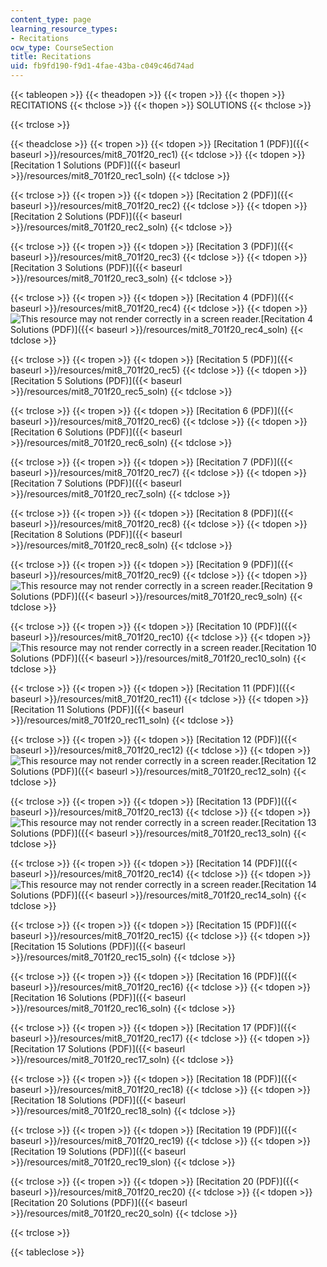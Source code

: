 ```yaml
---
content_type: page
learning_resource_types:
- Recitations
ocw_type: CourseSection
title: Recitations
uid: fb9fd190-f9d1-4fae-43ba-c049c46d74ad
---
```


{{< tableopen >}}
{{< theadopen >}}
{{< tropen >}}
{{< thopen >}}
RECITATIONS
{{< thclose >}}
{{< thopen >}}
SOLUTIONS
{{< thclose >}}

{{< trclose >}}

{{< theadclose >}}
{{< tropen >}}
{{< tdopen >}}
[Recitation 1 (PDF)]({{< baseurl >}}/resources/mit8_701f20_rec1)
{{< tdclose >}}
{{< tdopen >}}
[Recitation 1 Solutions (PDF)]({{< baseurl >}}/resources/mit8_701f20_rec1_soln)
{{< tdclose >}}

{{< trclose >}}
{{< tropen >}}
{{< tdopen >}}
[Recitation 2 (PDF)]({{< baseurl >}}/resources/mit8_701f20_rec2)
{{< tdclose >}}
{{< tdopen >}}
[Recitation 2 Solutions (PDF)]({{< baseurl >}}/resources/mit8_701f20_rec2_soln)
{{< tdclose >}}

{{< trclose >}}
{{< tropen >}}
{{< tdopen >}}
[Recitation 3 (PDF)]({{< baseurl >}}/resources/mit8_701f20_rec3)
{{< tdclose >}}
{{< tdopen >}}
[Recitation 3 Solutions (PDF)]({{< baseurl >}}/resources/mit8_701f20_rec3_soln)
{{< tdclose >}}

{{< trclose >}}
{{< tropen >}}
{{< tdopen >}}
[Recitation 4 (PDF)]({{< baseurl >}}/resources/mit8_701f20_rec4)
{{< tdclose >}}
{{< tdopen >}}
![This resource may not render correctly in a screen reader.](/images/inacessible.gif)[Recitation 4 Solutions (PDF)]({{< baseurl >}}/resources/mit8_701f20_rec4_soln)
{{< tdclose >}}

{{< trclose >}}
{{< tropen >}}
{{< tdopen >}}
[Recitation 5 (PDF)]({{< baseurl >}}/resources/mit8_701f20_rec5)
{{< tdclose >}}
{{< tdopen >}}
[Recitation 5 Solutions (PDF)]({{< baseurl >}}/resources/mit8_701f20_rec5_soln)
{{< tdclose >}}

{{< trclose >}}
{{< tropen >}}
{{< tdopen >}}
[Recitation 6 (PDF)]({{< baseurl >}}/resources/mit8_701f20_rec6)
{{< tdclose >}}
{{< tdopen >}}
[Recitation 6 Solutions (PDF)]({{< baseurl >}}/resources/mit8_701f20_rec6_soln)
{{< tdclose >}}

{{< trclose >}}
{{< tropen >}}
{{< tdopen >}}
[Recitation 7 (PDF)]({{< baseurl >}}/resources/mit8_701f20_rec7)
{{< tdclose >}}
{{< tdopen >}}
[Recitation 7 Solutions (PDF)]({{< baseurl >}}/resources/mit8_701f20_rec7_soln)
{{< tdclose >}}

{{< trclose >}}
{{< tropen >}}
{{< tdopen >}}
[Recitation 8 (PDF)]({{< baseurl >}}/resources/mit8_701f20_rec8)
{{< tdclose >}}
{{< tdopen >}}
[Recitation 8 Solutions (PDF)]({{< baseurl >}}/resources/mit8_701f20_rec8_soln)
{{< tdclose >}}

{{< trclose >}}
{{< tropen >}}
{{< tdopen >}}
[Recitation 9 (PDF)]({{< baseurl >}}/resources/mit8_701f20_rec9)
{{< tdclose >}}
{{< tdopen >}}
![This resource may not render correctly in a screen reader.](/images/inacessible.gif)[Recitation 9 Solutions (PDF)]({{< baseurl >}}/resources/mit8_701f20_rec9_soln)
{{< tdclose >}}

{{< trclose >}}
{{< tropen >}}
{{< tdopen >}}
[Recitation 10 (PDF)]({{< baseurl >}}/resources/mit8_701f20_rec10)
{{< tdclose >}}
{{< tdopen >}}
![This resource may not render correctly in a screen reader.](/images/inacessible.gif)[Recitation 10 Solutions (PDF)]({{< baseurl >}}/resources/mit8_701f20_rec10_soln)
{{< tdclose >}}

{{< trclose >}}
{{< tropen >}}
{{< tdopen >}}
[Recitation 11 (PDF)]({{< baseurl >}}/resources/mit8_701f20_rec11)
{{< tdclose >}}
{{< tdopen >}}
[Recitation 11 Solutions (PDF)]({{< baseurl >}}/resources/mit8_701f20_rec11_soln)
{{< tdclose >}}

{{< trclose >}}
{{< tropen >}}
{{< tdopen >}}
[Recitation 12 (PDF)]({{< baseurl >}}/resources/mit8_701f20_rec12)
{{< tdclose >}}
{{< tdopen >}}
![This resource may not render correctly in a screen reader.](/images/inacessible.gif)[Recitation 12 Solutions (PDF)]({{< baseurl >}}/resources/mit8_701f20_rec12_soln)
{{< tdclose >}}

{{< trclose >}}
{{< tropen >}}
{{< tdopen >}}
[Recitation 13 (PDF)]({{< baseurl >}}/resources/mit8_701f20_rec13)
{{< tdclose >}}
{{< tdopen >}}
![This resource may not render correctly in a screen reader.](/images/inacessible.gif)[Recitation 13 Solutions (PDF)]({{< baseurl >}}/resources/mit8_701f20_rec13_soln)
{{< tdclose >}}

{{< trclose >}}
{{< tropen >}}
{{< tdopen >}}
[Recitation 14 (PDF)]({{< baseurl >}}/resources/mit8_701f20_rec14)
{{< tdclose >}}
{{< tdopen >}}
![This resource may not render correctly in a screen reader.](/images/inacessible.gif)[Recitation 14 Solutions (PDF)]({{< baseurl >}}/resources/mit8_701f20_rec14_soln)
{{< tdclose >}}

{{< trclose >}}
{{< tropen >}}
{{< tdopen >}}
[Recitation 15 (PDF)]({{< baseurl >}}/resources/mit8_701f20_rec15)
{{< tdclose >}}
{{< tdopen >}}
[Recitation 15 Solutions (PDF)]({{< baseurl >}}/resources/mit8_701f20_rec15_soln)
{{< tdclose >}}

{{< trclose >}}
{{< tropen >}}
{{< tdopen >}}
[Recitation 16 (PDF)]({{< baseurl >}}/resources/mit8_701f20_rec16)
{{< tdclose >}}
{{< tdopen >}}
[Recitation 16 Solutions (PDF)]({{< baseurl >}}/resources/mit8_701f20_rec16_soln)
{{< tdclose >}}

{{< trclose >}}
{{< tropen >}}
{{< tdopen >}}
[Recitation 17 (PDF)]({{< baseurl >}}/resources/mit8_701f20_rec17)
{{< tdclose >}}
{{< tdopen >}}
[Recitation 17 Solutions (PDF)]({{< baseurl >}}/resources/mit8_701f20_rec17_soln)
{{< tdclose >}}

{{< trclose >}}
{{< tropen >}}
{{< tdopen >}}
[Recitation 18 (PDF)]({{< baseurl >}}/resources/mit8_701f20_rec18)
{{< tdclose >}}
{{< tdopen >}}
[Recitation 18 Solutions (PDF)]({{< baseurl >}}/resources/mit8_701f20_rec18_soln)
{{< tdclose >}}

{{< trclose >}}
{{< tropen >}}
{{< tdopen >}}
[Recitation 19 (PDF)]({{< baseurl >}}/resources/mit8_701f20_rec19)
{{< tdclose >}}
{{< tdopen >}}
[Recitation 19 Solutions (PDF)]({{< baseurl >}}/resources/mit8_701f20_rec19_slon)
{{< tdclose >}}

{{< trclose >}}
{{< tropen >}}
{{< tdopen >}}
[Recitation 20 (PDF)]({{< baseurl >}}/resources/mit8_701f20_rec20)
{{< tdclose >}}
{{< tdopen >}}
[Recitation 20 Solutions (PDF)]({{< baseurl >}}/resources/mit8_701f20_rec20_soln)
{{< tdclose >}}

{{< trclose >}}

{{< tableclose >}}